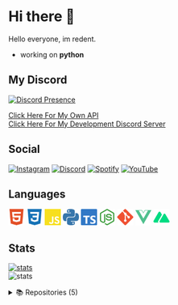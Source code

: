 # Hi there 👋
Hello everyone, im redent.
- working on **python**
## My Discord 
[![Discord Presence](https://lanyard.cnrad.dev/api/850268232328806420?animated=true)](https://discord.com/users/574645568320700494)

[Click Here For My Own API](https://api.readev.tk/)<br>
[Click Here For My Development Discord Server](https://readev.tk/dc)
## Social 
[![Instagram](https://img.shields.io/badge/%20-Instagram-pink?style=for-the-badge&logo=instagram&logoColor=white)](https://www.instagram.com/@rdntsemih) [![Discord](https://img.shields.io/badge/%20-Discord-5865F2?style=for-the-badge&logo=discord&logoColor=white)](https://discord.com/users/850268232328806420) [![Spotify](https://img.shields.io/badge/%20-Spotify-green?style=for-the-badge&logo=spotify&logoColor=white)](https://open.spotify.com/user/ymrbbwxe8e4rcyil6v8kd8a2x) [![YouTube](https://img.shields.io/badge/%20-YouTube-FF0000?style=for-the-badge&logo=youtube&logoColor=white)](https://youtube.com/redent)
## Languages

<a href="https://www.w3schools.com/html/html_intro.asp"><img height="32" width="32" src="/icons/html.svg"></a>
<a href="https://www.w3.org/Style/CSS/Overview.en.html"><img height="32" width="32" src="/icons/css.svg"></a>
<a href="https://developer.mozilla.org/en-US/docs/Web/JavaScript?retiredLocale=tr"><img height="32" width="32" src="/icons/javascript.svg"></a>
<a href="https://www.python.org"><img height="32" width="32" src="/icons/python.svg"></a>
<a href="https://www.typescriptlang.org/"><img height="32" width="32" src="/icons/types.svg"></a>
<a href="https://nodejs.org/en/"><img height="32" width="32" src="/icons/nodejs.svg"></a>
<a href="https://git-scm.com/"><img height="32" width="32" src="/icons/git.svg"></a>
<a href="https://vuejs.org/"><img height="32" width="32" src="/icons/vuejs.svg"></a>
<a href="https://nuxtjs.org/"><img height="32" width="32" src="/icons/nuxtjs.svg"></a>
## Stats

<a href="https://github.com/redentdev"><img src="https://github-readme-stats.vercel.app/api?username=redentdev&how_icons=true&theme=react" width="%100" height="150px" alt="stats"/></a><br>
<img src="https://github-readme-stats.vercel.app/api/top-langs/?username=redentdev&theme=react&layout=compact" width="%100" height="150px" alt="stats"/>

<details>
<summary>📚 Repositories (5)</summary><br>

 [![Invite Info API](https://github-readme-stats.vercel.app/api/pin/?username=redentdev&repo=invite-info-api&show_icons=true&locale=en&theme=github_dark)](https://github.com/redentdev/invite-info-api)
 [![Discord.JS Template](https://github-readme-stats.vercel.app/api/pin/?username=redentdev&repo=discordjs-template&show_icons=true&locale=en&theme=github_dark)](https://github.com/redentdev/discordjs-template)
 [![Aoi.JS Template](https://github-readme-stats.vercel.app/api/pin/?username=redentdev&repo=aoijs-template&show_icons=true&locale=en&theme=github_dark)](https://github.com/redentdev/aoijs-template)
 [![Döviz API](https://github-readme-stats.vercel.app/api/pin/?username=redentdev&repo=doviz-api&show_icons=true&locale=en&theme=github_dark)](https://github.com/redentdev/doviz-api)
 [![Password Generator](https://github-readme-stats.vercel.app/api/pin/?username=redentdev&repo=password-generator&show_icons=true&locale=en&theme=github_dark)](https://github.com/redentdev/password-generator)

</details>
